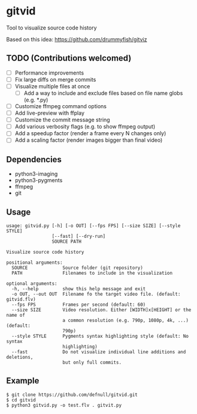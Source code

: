 # gitvid

Tool to visualize source code history

Based on this idea: https://github.com/drummyfish/gitviz 

## TODO (Contributions welcomed)

  - [ ] Performance improvements
  - [ ] Fix large diffs on merge commits
  - [ ] Visualize multiple files at once
    - [ ] Add a way to include and exclude files based on file name globs (e.g. *.py)
  - [ ] Customize ffmpeg command options
  - [ ] Add live-preview with ffplay
  - [ ] Customize the commit message string
  - [ ] Add various verbosity flags (e.g. to show ffmpeg output)
  - [ ] Add a speedup factor (render a frame every N changes only)
  - [ ] Add a scaling factor (render images bigger than final video)

## Dependencies

  * python3-imaging
  * python3-pygments
  * ffmpeg
  * git

## Usage

    usage: gitvid.py [-h] [-o OUT] [--fps FPS] [--size SIZE] [--style STYLE]
                     [--fast] [--dry-run]
                     SOURCE PATH

    Visualize source code history

    positional arguments:
      SOURCE             Source folder (git repository)
      PATH               Filenames to include in the visualization

    optional arguments:
      -h, --help         show this help message and exit
      -o OUT, --out OUT  Filename fo the target video file. (default: gitvid.flv)
      --fps FPS          Frames per second (default: 60)
      --size SIZE        Video resolution. Either [WIDTH]x[HEIGHT] or the name of
                         a common resolution (e.g. 790p, 1080p, 4k, ...) (default:
                         790p)
      --style STYLE      Pygments syntax highlighting style (default: No syntax
                         highlighting)
      --fast             Do not visualize individual line additions and deletions,
                         but only full commits.



## Example

    $ git clone https://github.com/defnull/gitvid.git
    $ cd gitvid
    $ python3 gitvid.py -o test.flv . gitvit.py 
